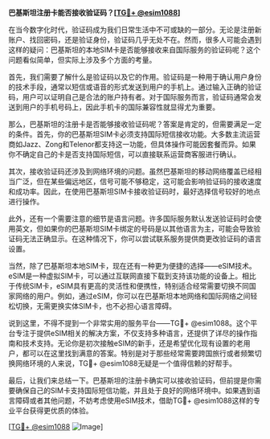 **巴基斯坦注册卡能否接收验证码？[[TG💪+ @esim1088](https://t.me/s/esim1088)]**

在当今数字化时代，验证码成为我们日常生活中不可或缺的一部分。无论是注册新账户、找回密码，还是验证身份，验证码几乎无处不在。然而，很多人可能会遇到这样的疑问：巴基斯坦的本地SIM卡是否能够接收来自国际服务的验证码呢？这个问题看似简单，但实际上涉及多个方面的考量。

首先，我们需要了解什么是验证码以及它的作用。验证码是一种用于确认用户身份的技术手段，通常以短信或语音的形式发送到用户的手机上。通过输入正确的验证码，用户可以证明自己是合法的账户持有者。对于国际服务而言，验证码通常会发送到用户的手机号码上，因此手机卡的国际兼容性就显得尤为重要。

那么，巴基斯坦的注册卡是否能够接收验证码呢？答案是肯定的，但需要满足一定的条件。首先，你的巴基斯坦SIM卡必须支持国际短信接收功能。大多数主流运营商如Jazz、Zong和Telenor都支持这一功能，但具体操作可能因套餐而异。如果你不确定自己的卡是否支持国际短信，可以直接联系运营商客服进行确认。

其次，接收验证码还涉及到网络环境的问题。虽然巴基斯坦的移动网络覆盖已经相当广泛，但在某些偏远地区，信号可能不够稳定，这可能会影响验证码的接收速度和成功率。因此，在使用巴基斯坦SIM卡接收验证码时，最好选择信号较好的地点进行操作。

此外，还有一个需要注意的细节是语言问题。许多国际服务默认发送验证码时会使用英文，但如果你的巴基斯坦SIM卡绑定的号码是以其他语言为主，可能会导致验证码无法正确显示。在这种情况下，你可以尝试联系服务提供商更改验证码的语言设置。

当然，除了巴基斯坦本地SIM卡，现在还有一种更为便捷的选择——eSIM技术。eSIM是一种虚拟SIM卡，可以通过互联网直接下载到支持该功能的设备上。相比于传统SIM卡，eSIM具有更高的灵活性和便携性，特别适合经常需要切换不同国家网络的用户。例如，通过eSIM，你可以在巴基斯坦本地网络和国际网络之间轻松切换，无需更换实体SIM卡，也不必担心语言障碍。

说到这里，不得不提到一个非常实用的服务平台——TG💪+ @esim1088。这个平台专注于提供eSIM相关的解决方案，不仅支持多种语言，还提供了详尽的操作指南和技术支持。无论你是初次接触eSIM的新手，还是希望优化现有设置的老用户，都可以在这里找到满意的答案。特别是对于那些经常需要跨国旅行或者频繁切换网络环境的人来说，TG💪+ @esim1088无疑是一个值得信赖的好帮手。

最后，让我们来总结一下。巴基斯坦的注册卡确实可以接收验证码，但前提是你需要确保自己的SIM卡支持国际短信功能，并且处于良好的网络环境中。如果遇到语言障碍或者其他问题，不妨考虑使用eSIM技术，借助TG💪+ @esim1088这样的专业平台获得更优质的体验。

[[TG💪+ @esim1088](https://t.me/s/esim1088) ![Image](https://i.postimg.cc/4NQfJmqS/Snipaste-2025-05-13-00-14-12.png)]